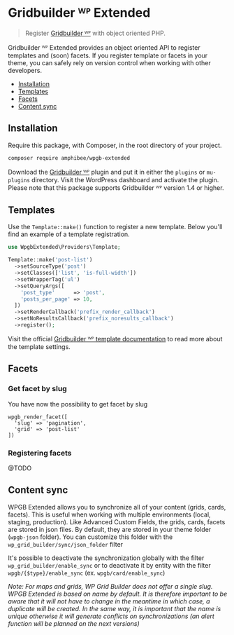 # Gridbuilder ᵂᴾ Extended

> Register [Gridbuilder ᵂᴾ](https://www.wpgridbuilder.com) with object oriented PHP.

Gridbuilder ᵂᴾ Extended provides an object oriented API to register templates and (soon) facets. If you register template or facets in your theme, you can safely rely on version control when working with other developers.

- [Installation](#installation)
- [Templates](#templates)
- [Facets](#facets)
- [Content sync](#content-sync)

## Installation

Require this package, with Composer, in the root directory of your project.

```bash
composer require amphibee/wpgb-extended
```

Download the [Gridbuilder ᵂᴾ](https://wpgridbuilder.com/pricing/) plugin and put it in either the `plugins` or `mu-plugins` directory. Visit the WordPress dashboard and activate the plugin. Please note that this package supports Gridbuilder ᵂᴾ version 1.4 or higher.

## Templates

Use the `Template::make()` function to register a new template. Below you'll find an example of a template registration.

```php
use WpgbExtended\Providers\Template;

Template::make('post-list')
  ->setSourceType('post')
  ->setClasses(['list', 'is-full-width'])
  ->setWrapperTag('ul')
  ->setQueryArgs([
    'post_type'      => 'post',
    'posts_per_page' => 10,
  ])
  ->setRenderCallback('prefix_render_callback')
  ->setNoResultsCallback('prefix_noresults_callback')
  ->register();
```

Visit the official [Gridbuilder ᵂᴾ template documentation](https://docs.wpgridbuilder.com/resources/filter-templates/) to read more about the template settings.

## Facets

### Get facet by slug

You have now the possibility to get facet by slug

```
wpgb_render_facet([
  'slug' => 'pagination',
  'grid' => 'post-list'
])
```

###  Registering facets

@TODO

## Content sync

WPGB Extended allows you to synchronize all of your content (grids, cards, facets). This is useful when working with multiple environments (local, staging, production).
Like Advanced Custom Fields, the grids, cards, facets are stored in json files. By default, they are stored in your theme folder (`wpgb-json` folder).
You can customize this folder with the `wp_grid_builder/sync/json_folder` filter

It's possible to deactivate the synchronization globally with the filter `wp_grid_builder/enable_sync` or to deactivate it by entity with the filter `wpgb/{$type}/enable_sync` (ex. `wpgb/card/enable_sync`)

*Note: For maps and grids, WP Grid Builder does not offer a single slug. WPGB Extended is based on name by default. It is therefore important to be aware that it will not have to change in the meantime in which case, a duplicate will be created. In the same way, it is important that the name is unique otherwise it will generate conflicts on synchronizations (an alert function will be planned on the next versions)*
